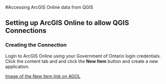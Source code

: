 #Accessing ArcGIS Online data from QGIS

## Setting up ArcGIS Online to allow QGIS Connections

### Creating the Connection

Login to ArcGIS Online using your Government of Ontario login credentials. 
Click the content tab and and click the **New Item** button and create a new application.

[Image of the New Item link on AGOL](/images/newItem.gif)
